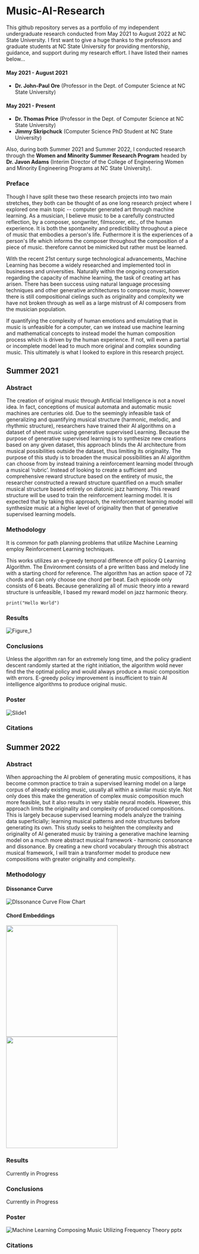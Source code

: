 # Music-AI-Research
 
This github repository serves as a portfolio of my independent undergraduate research conducted from May 2021 to August 2022 at NC State University. I first want to give a huge thanks to the professors and graduate students at NC State University for providing mentorship, guidance, and support during my research effort. I have listed their names below... 

#### May 2021 - August 2021
- **Dr. John-Paul Ore** (Professor in the Dept. of Computer Science at NC State University)

#### May 2021 - Present
- **Dr. Thomas Price** (Professor in the Dept. of Computer Science at NC State University)
- **Jimmy Skripchuck** (Computer Science PhD Student at NC State University)

Also, during both Summer 2021 and Summer 2022, I conducted research through the **Women and Minority Summer Research Program** headed by **Dr. Javon Adams** (Interim Director of the 
College of Engineering Women and Minority Engineering Programs at NC State University).

### Preface
Though I have split these two these research projects into two main stretches, they both can be thought of as one long research project where I explored one main topic
-- computer generated art through machine learning. As a musician, I believe music to be a carefully constructed reflection, by a composer, songwriter, filmscorer, etc., of the human experience. It is both the spontaneity and predictibility throughout a piece of music that embodies a person's life. Futhermore it is the experiences of a person's life which informs the composer throughout the composition of a piece of music.  therefore cannot be mimicked but rather must be learned. 

With the recent 21st century surge technological advancements, Machine Learning has become a widely researched and implemented tool in businesses and universities. Naturally within the ongoing conversation regarding the capacity of machine learning, the task of creating art has arisen. There has been success using natural language processing techniques and other generative architectures to compose music, however there is still compositional cielings such as originality and complexity we have not broken through as well as a large mistrust of AI composers from the musician population. 

If quantifying the complexity of human emotions and emulating that in music is unfeasible for a computer, can we instead use machine learning and mathematical concepts to instead model the human composition process which is driven by the human experience. If not, will even a partial or incomplete model lead to much more original and complex sounding music. This ultimately is what I looked to explore in this research project.

## Summer 2021
### Abstract
The creation of original music through Artificial Intelligence is not a novel idea. In fact, conceptions of musical automata and automatic music machines are centuries old. 
Due to the seemingly infeasible task of generalizing and quantifying musical structure (harmonic, melodic, and rhythmic structure), researchers have trained their AI algorithms on a dataset
of sheet music using generative supervised Learning. Because the purpose of generative supervised learning is to synthesize new creations based on any given dataset, this approach 
blinds the AI architecture from musical possibilities outside the dataset, thus limiting its originality. The purpose of this study is to broaden the musical possibilities an AI algorithm can 
choose from by instead training a reinforcement learning model through a musical ‘rubric’. Instead of looking to create a sufficient and comprehensive 
reward structure based on the entirety of music, the researcher constructed a reward structure quantified on a much smaller musical structure based entirely on diatonic jazz harmony. This 
reward structure will be used to train the reinforcement learning model. It is expected that by taking this approach, the reinforcement learning model will synthesize music at 
a higher level of originality then that of generative supervised learning models. 

### Methodology
It is common for path planning problems that utilize Machine Learning employ Reinforcement Learning techniques. 

This works utilizes an e-greedy temporal difference off policy Q Learning Algorithm. The Environment consists of a pre written bass 
and melody line with a starting chord for reference. The algorithm has an action space of 72 chords and can only choose one chord per 
beat. Each episode only consists of 6 beats. Because generalizing all of music theory into a reward structure is unfeasible, I based my 
reward model on jazz harmonic theory.


```
print("Hello World")
```

### Results
![Figure_1](https://user-images.githubusercontent.com/84595669/187099460-7961f601-67f0-49a4-ad72-58478871a967.png)

### Conclusions
Unless the algorithm ran for an extremely long time, and the policy gradient descent randomly started at the right initiation, the algorithm wold never find the the optimal policy and would always produce a music composition with errors. E-greedy policy improvement is insufficient to train AI intelligence algorithms to produce original music. 

### Poster
![Slide1](https://user-images.githubusercontent.com/84595669/187097304-0efd3ff1-eab1-403a-8a7c-46b58623d2d0.PNG)

### Citations

## Summer 2022
### Abstract
When approaching the AI problem of generating music compositions, it has become common practice 
to train a supervised learning model on a large corpus of already existing music, usually all within a 
similar music style. Not only does this make the generation of complex music composition much more 
feasible, but it also results in very stable neural models. However, this approach limits the originality and 
complexity of produced compositions. This is largely because supervised learning models analyze the 
training data superficially; learning musical patterns and note structures before generating its own. This 
study seeks to heighten the complexity and originality of AI generated music by training a generative machine learning model 
on a much more abstract musical framework - harmonic consonance and dissonance. By creating a new chord vocabulary
through this abstract musical framework, I will train a transformer model to produce new compositions with greater originality and complexity.

### Methodology
#### Dissonance Curve
![DIssonance Curve Flow Chart](https://user-images.githubusercontent.com/84595669/188961931-74bf63b5-cda7-4e01-a1f6-6694bab8d15a.png)


#### Chord Embeddings
<div>
  <img align="center" width="300" height="300" src=https://user-images.githubusercontent.com/84595669/187100220-60614367-eb12-43d9-b17b-b1e04217d346.png>

   <img align="center" width="300" height="300" src=https://user-images.githubusercontent.com/84595669/187100223-c4c647cf-56c9-4187-9c43-bc13232d21e5.png>
 </div>

### Results
Currently in Progress

### Conclusions
Currently in Progress

### Poster
![Machine Learning Composing Music Utilizing Frequency Theory pptx](https://user-images.githubusercontent.com/84595669/187098383-ebdfc6a3-73e7-4f1c-9d07-ac7b98ba280c.png)

### Citations

